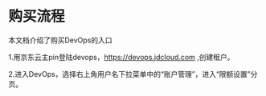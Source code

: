 # 购买流程

本文档介绍了购买DevOps的入口


1.用京东云主pin登陆devops，https://devops.jdcloud.com ,创建租户。 

2.进入DevOps，选择右上角用户名下拉菜单中的“账户管理”，进入“限额设置”分页。
